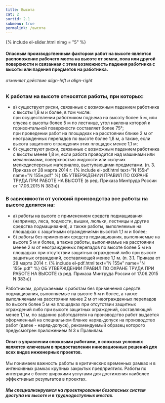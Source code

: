 ```yaml
---
title: Высота
cat: 2
sortid: 2.1
submenu: true
permalink: /высота
---
```


{% include el-slider.html  nimg = "5" %}  

#### Опасным производственным фактором работ на высоте является расположение рабочего места на высоте от земли, пола или другой поверхности и связанная с этим возможность падения работника с высоты или падения предметов на работника.

###### отменяет действие align-left и align-right
### **К работам на высоте относятся работы, при которых:**

- а) существуют риски, связанные с возможным падением работника с высоты 1,8 м и более, в том числе:  
при осуществлении работником подъема на высоту более 5 м, или спуска с высоты более 5 м по лестнице, угол наклона которой к горизонтальной поверхности составляет более 75°;  
при проведении работ на площадках на расстоянии ближе 2 м от неогражденных перепадов по высоте более 1,8 м, а также, если высота защитного ограждения этих площадок менее 1,1 м;  
- б) существуют риски, связанные с возможным падением работника с высоты менее 1,8 м, если работа проводится над машинами или механизмами, поверхностью жидкости или сыпучих мелкодисперсных материалов, выступающими предметами.
(п. 3. Приказа от 28 марта 2014 г. {% include el-pdf.html text="N 155н" name="N 155н.pdf" %} ОБ УТВЕРЖДЕНИИ ПРАВИЛ ПО ОХРАНЕ ТРУДА ПРИ РАБОТЕ НА ВЫСОТЕ (в ред. Приказа Минтруда России от 17.06.2015 N 383н))

### **В зависимости от условий производства все работы на высоте делятся на:**

- а) работы на высоте с применением средств подмащивания (например, леса, подмости, вышки, люльки, лестницы и другие средства подмащивания), а также работы, выполняемые на площадках с защитными ограждениями высотой 1,1 м и более;
- б) работы без применения средств подмащивания, выполняемые на высоте 5 м и более, а также работы, выполняемые на расстоянии менее 2 м от неогражденных перепадов по высоте более 5 м на площадках при отсутствии защитных ограждений либо при высоте защитных ограждений, составляющей менее 1,1 м.
(п. 3.1. Приказа от 28 марта 2014 г. {% include el-pdf.html text="N 155н" name="N 155н.pdf" %} ОБ УТВЕРЖДЕНИИ ПРАВИЛ ПО ОХРАНЕ ТРУДА ПРИ РАБОТЕ НА ВЫСОТЕ (в ред. Приказа Минтруда России от 17.06.2015 N 383н))

Работникам, допускаемым к работам без применения средств подмащивания, выполняемые на высоте 5 м и более, а также выполняемым на расстоянии менее 2 м от неогражденных перепадов по высоте более 5 м на площадках при отсутствии защитных ограждений либо при высоте защитных ограждений, составляющей менее 1,1 м, по заданию работодателя на производство работ выдается оформленный на специальном бланке наряд-допуск на производство работ (далее - наряд-допуск), рекомендуемый образец которого предусмотрен приложением N 3 к Правилам.

#### **Опыт в управлении сложными работами, в сложных условиях является ключевым в предоставлении инновационных решений для всех видов инженерных проектов.**

Мы понимаем важность работы в критических временных рамках и в интенсивных рамках крупных закрытых предприятиях. Работы по интеграции с более широкими услугами для достижения наиболее эффективных результатов в проектах.

#### ***Мы специализируемся на проектировании безопасных систем доступа на высоте и в труднодоступных местах.*** 

